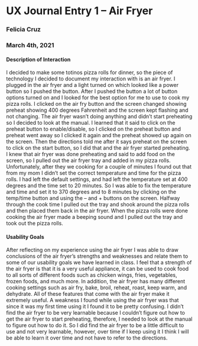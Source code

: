 # UX Journal Entry 1 – Air Fryer

### Felicia Cruz 
### March 4th, 2021


#### Description of Interaction
I decided to make some totinos pizza rolls for dinner, so the piece of technology I decided to document my interaction with is an air fryer. I plugged in the air fryer and a light
turned on which looked like a power button so I pushed the button. After I pushed the button a lot of button options turned on and I looked for the best option for me to 
use to cook my pizza rolls. I clicked on the air fry button and the screen changed showing preheat showing 400 degrees Fahrenheit and the screen kept flashing and not changing. 
The air fryer wasn’t doing anything and didn’t start preheating so I decided to look at the manual. I learned that it said to click on the preheat button to enable/disable, 
so I clicked on the preheat button and preheat went away so I clicked it again and the preheat showed up again on the screen. Then the directions told me after it says preheat 
on the screen to click on the start button, so I did that and the air fryer started preheating. I knew that air fryer was done preheating and said to add food on the screen, 
so I pulled out the air fryer tray and added in my pizza rolls. Unfortunately, after they we cooking for a couple of minutes I found out that from my mom I didn’t set the correct 
temperature and time for the pizza rolls. I had left the default settings, and had left the temperature set at 400 degrees and the time set to 20 minutes. So I was able to fix 
the temperature and time and set it to 370 degrees and to 8 minutes by clicking on the temp/time button and using the – and + buttons on the screen. Halfway through the cook time 
I pulled out the tray and shook around the pizza rolls and then placed them back in the air fryer. When the pizza rolls were done cooking the air fryer made a beeping sound and I 
pulled out the tray and took out the pizza rolls.

#### Usability Goals
After reflecting on my experience using the air fryer I was able to draw conclusions of the air fryer’s strengths and weaknesses and relate them to some of our usability goals we 
have learned in class. I feel that a strength of the air fryer is that it is a very useful appliance, it can be used to cook food to all sorts of different foods such as chicken 
wings, fries, vegetables, frozen foods, and much more. In addition, the air fryer has many different cooking settings such as air fry, bake, broil, reheat, roast, keep warm, and 
dehydrate. All of these features that come with the air fryer make it extremely useful. A weakness I found while using the air fryer was that since it was my first time using it I
found it to be pretty confusing. I didn’t find the air fryer to be very learnable because I couldn’t figure out how to get the air fryer to start preheating, therefore, I needed 
to look at the manual to figure out how to do it. So I did find the air fryer to be a little difficult to use and not very learnable, however, over time if I keep using it I think
I will be able to learn it over time and not have to refer to the directions. 
 
